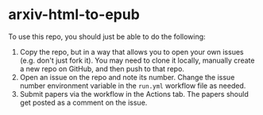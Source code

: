 # arxiv-html-to-epub

To use this repo, you should just be able to do the following:
1. Copy the repo, but in a way that allows you to open your own issues (e.g. don't just fork it). You may need to clone it locally, manually create a new repo on GitHub, and then push to that repo.
2. Open an issue on the repo and note its number. Change the issue number environment variable in the `run.yml` workflow file as needed.
3. Submit papers via the workflow in the Actions tab. The papers should get posted as a comment on the issue.